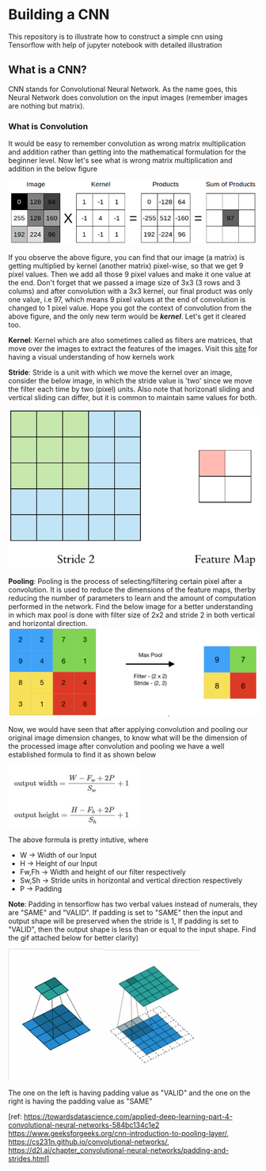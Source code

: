 # Building a CNN
This repository is to illustrate how to construct a simple cnn using Tensorflow with help of jupyter notebook with detailed illustration

## What is a CNN?
CNN stands for Convolutional Neural Network. As the name goes, this Neural Network does convolution on the input images (remember images are nothing but matrix). 

### What is Convolution
It would be easy to remember convolution as wrong matrix multiplication and addition rather than getting into the mathematical formulation for the beginner level. Now let's see what is wrong matrix multiplication and addition in the below figure

![Convolution](https://github.com/VigneshKathirkamar/building_cnn/blob/main/convolution.png)

If you observe the above figure, you can find that our image (a matrix) is getting multiplied by kernel (another matrix) pixel-wise, so that we get 9 pixel values. Then we add all those 9 pixel values and make it one value at the end. Don't forget that we passed a image size of 3x3 (3 rows and 3 colums) and after convolution with a 3x3 kernel, our final product was only one value, i.e 97, which means 9 pixel values at the end of convolution is changed to 1 pixel value. Hope you got the context of convolution from the above figure, and the only new term would be __*kernel*__. Let's get it cleared too.

__Kernel__: Kernel which are also sometimes called as filters are matrices, that move over the images to extract the features of the images. Visit this [site](https://setosa.io/ev/image-kernels/?from=hackcv&hmsr=hackcv.com&utm_medium=hackcv.com&utm_source=hackcv.com) for having a visual understanding of how kernels work

__Stride__: Stride is a unit with which we move the kernel over an image, consider the below image, in which the stride value is 'two' since we move the filter each time by two (pixel) units. Also note that horizonatl sliding and vertical sliding can differ, but it is common to maintain same values for both.

![stride](https://github.com/VigneshKathirkamar/building_cnn/blob/main/stride.gif)

__Pooling__: Pooling is the process of selecting/filtering certain pixel after a convolution. It is used to reduce the dimensions of the feature maps, therby reducing the number of parameters to learn and the amount of computation performed in the network. Find the below image for a better understanding in which max pool is done with filter size of 2x2 and stride 2 in both vertical and horizontal direction.
![pooling](https://github.com/VigneshKathirkamar/building_cnn/blob/main/pooling.png)

Now, we would have seen that after applying convolution and pooling our original image dimension changes, to know what will be the dimension of the processed image after convolution and pooling we have a well established formula to find it as shown below

![formula](https://github.com/VigneshKathirkamar/building_cnn/blob/main/formula.png)

The above formula is pretty intutive, where 
* W -> Width of our Input 
* H -> Height of our Input 
* Fw,Fh -> Width and height of our filter respectively
* Sw,Sh -> Stride units in horizontal and vertical direction respectively  
* P -> Padding

__Note__: Padding in tensorflow has two verbal values instead of numerals, they are "SAME" and "VALID". If padding is set to "SAME" then the input and output shape will be preserved when the stride is 1, If padding is set to "VALID", then the output shape is less than or equal to the input shape. Find the gif attached below for better clarity)

![padding](https://github.com/VigneshKathirkamar/Building_CNN/blob/main/padding.gif)

The one on the left is having padding value as "VALID" and the one on the right is having the padding value as "SAME"






[ref: https://towardsdatascience.com/applied-deep-learning-part-4-convolutional-neural-networks-584bc134c1e2
https://www.geeksforgeeks.org/cnn-introduction-to-pooling-layer/,
https://cs231n.github.io/convolutional-networks/,
https://d2l.ai/chapter_convolutional-neural-networks/padding-and-strides.html]
